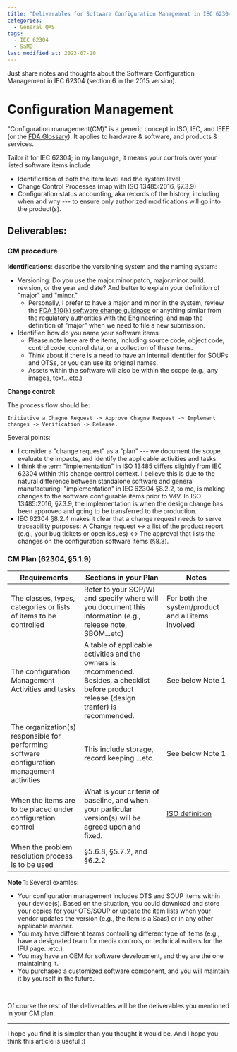 ```yaml
---
title: "Deliverables for Software Configuration Management in IEC 62304"
categories:
  - General QMS
tags:
  - IEC 62304
  - SaMD
last_modified_at: 2023-07-20
---
```


Just share notes and thoughts about the Software Configuration Management in IEC 62304 (section 6 in the 2015 version).

# Configuration Management

"Configuration management(CM)" is a generic concept in ISO, IEC, and IEEE (or the [FDA Glossary](https://www.fda.gov/inspections-compliance-enforcement-and-criminal-investigations/inspection-guides/glossary-computer-system-software-development-terminology-895)). It applies to hardware & software, and products & services.

Tailor it for IEC 62304; in my language, it means your controls over your listed software items include
- Identification of both the item level and the system level
- Change Control Processes (map with ISO 13485:2016, §7.3.9)
- Configuration status accounting, aka records of the history, including when and why --- to ensure only authorized modifications will go into the product(s).

## Deliverables:

### CM procedure

**Identifications**: describe the versioning system and the naming system:
- Versioning: Do you use the major.minor.patch, major.minor.build. revision, or the year and date? And better to explain your definition of "major" and "minor."
  - Personally, I prefer to have a major and minor in the system, review the [FDA 510(k) software change guidnace](https://www.fda.gov/media/99785/download) or anything similar from the regulatory authorities with the Engineering, and map the definition of "major" when we need to file a new submission.
- Identifier: how do you name your software items
  - Please note here are the items, including source code, object code, control code, control data, or a collection of these items.
  - Think about if there is a need to have an internal identifier for SOUPs and OTSs, or you can use its original names.
  - Assets within the software will also be within the scope (e.g., any images, text...etc.)


**Change control**:

The process flow should be: 

```
Initiative a Chagne Request -> Approve Chagne Request -> Implement changes -> Verification -> Release.
```

Several points:
- I consider a "change request" as a "plan" --- we document the scope, evaluate the impacts, and identify the applicable activities and tasks.
- I think the term "implementation" in ISO 13485 differs slightly from IEC 62304 within this change control context. I believe this is due to the natural difference between standalone software and general manufacturing: "implementation" in IEC 62304 §8.2.2, to me, is making changes to the software configurable items prior to V&V. In ISO 13485:2016, §7.3.9, the implementation is when the design change has been approved and going to be transferred to the production.
- IEC 62304 §8.2.4 makes it clear that a change request needs to serve traceability purposes: A Change request <-> a list of the product report (e.g., your bug tickets or open issues) <-> The approval that lists the changes on the configuration software items (§8.3).


### CM Plan (62304, §5.1.9)

| Requirements | Sections in your Plan | Notes |
| -------- | -------- | -------- |
| The classes, types, categories or lists of items to be controlled | Refer to your SOP/WI and specify where will you document this information (e.g., release note, SBOM...etc)  | For both the system/product and all items involved |
| The configuration Management Activities and tasks | A table of applicable activities and the owners is recommended. Besides, a checklist before product release (design tranfer) is recommended. | See below Note 1 |
| The organization(s) responsible for performing software configuration management activities | This include storage, record keeping ...etc. | See below Note 1 |
| When the items are to be placed under configuration control | What is your criteria of baseline, and when your particular version(s) will be agreed upon and fixed. | [ISO definition](https://www.iso.org/obp/ui/en/#iso:std:iso:9000:ed-4:v1:en:term:3.10.7) |
| When the problem resolution process is to be used | §5.6.8, §5.7.2, and §6.2.2 | |

**Note 1**: Several examles:
- Your configuration management includes OTS and SOUP items within your device(s). Based on the situation, you could download and store your copies for your OTS/SOUP or update the item lists when your vendor updates the version (e.g., the item is a Saas) or in any other applicable manner.
- You may have different teams controlling different type of items (e.g., have a designated team for media controls, or technical writers for the IFU page...etc.)
- You may have an OEM for software development, and they are the one maintaining it.
- You purchased a customized software component, and you will maintain it by yourself in the future.

&nbsp;

Of course the rest of the deliverables will be the deliverables you mentioned in your CM plan.

___

I hope you find it is simpler than you thought it would be. And I hope you think this article is useful :) 
